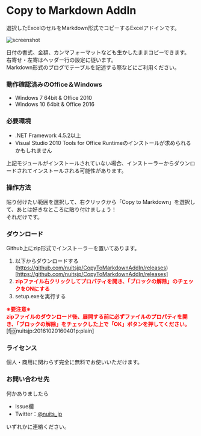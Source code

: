 # Copy to Markdown AddIn

選択したExcelのセルをMarkdown形式でコピーするExcelアドインです。  

![screenshot](https://cdn-ak.f.st-hatena.com/images/fotolife/n/nuitsjp/20161020/20161020121709.gif)  

日付の書式、金額、カンマフォーマットなども生かしたままコピーできます。  
右寄せ・左寄はヘッダー行の設定に従います。  
Markdown形式のブログでテーブルを記述する際などにご利用ください。  

### 動作確認済みのOffice＆Windows  

* Windows 7 64bit & Office 2010  
* Windows 10 64bit & Office 2016

### 必要環境  

* .NET Framework 4.5.2以上  
* Visual Studio 2010 Tools for Office Runtimeのインストールが求められるかもしれません  
  
上記モジュールがインストールされていない場合、インストーラーからダウンロードされてインストールされる可能性があります。  


### 操作方法  

貼り付けたい範囲を選択して、右クリックから「Copy to Markdown」を選択して、あとは好きなところに貼り付けましょう！  
それだけです。  

### ダウンロード  

Github上にzip形式でインストーラーを置いてあります。  

1. 以下からダウンロードする  
(https://github.com/nuitsjp/CopyToMarkdownAddIn/releases)[https://github.com/nuitsjp/CopyToMarkdownAddIn/releases]
2. <span style="color: #ff0000"><b>zipファイル右クリックしてプロパティを開き、「ブロックの解除」のチェックをONにする</b></span>  
3. setup.exeを実行する  

<b><span style="color: #ff0000">※要注意※  
zipファイルのダウンロード後、展開する前に必ずファイルのプロパティを開き、「ブロックの解除」をチェックした上で「OK」ボタンを押してください。  
</span></b>
[f:id:nuitsjp:20161020160401p:plain]

### ライセンス  

個人・商用に関わらず完全に無料でお使いいただけます。  

### お問い合わせ先  

何かありましたら  

* Issue欄  
* Twitter：[@nuits_jp](https://twitter.com/nuits_jp)

いずれかに連絡ください。  

